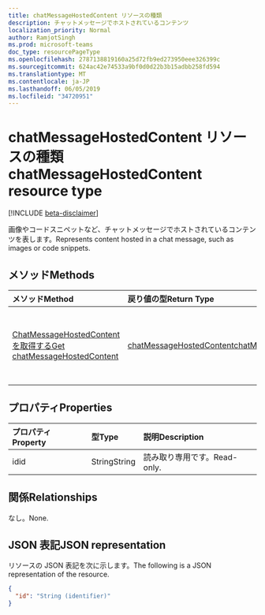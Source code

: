 ```yaml
---
title: chatMessageHostedContent リソースの種類
description: チャットメッセージでホストされているコンテンツ
localization_priority: Normal
author: RamjotSingh
ms.prod: microsoft-teams
doc_type: resourcePageType
ms.openlocfilehash: 2787138819160a25d72fb9ed273950eee326399c
ms.sourcegitcommit: 624ac42e74533a9bf0d0d22b3b15adbb258fd594
ms.translationtype: MT
ms.contentlocale: ja-JP
ms.lasthandoff: 06/05/2019
ms.locfileid: "34720951"
---
```

# <a name="chatmessagehostedcontent-resource-type"></a><span data-ttu-id="dfcc8-103">chatMessageHostedContent リソースの種類</span><span class="sxs-lookup"><span data-stu-id="dfcc8-103">chatMessageHostedContent resource type</span></span>

[!INCLUDE [beta-disclaimer](../../includes/beta-disclaimer.md)]

<span data-ttu-id="dfcc8-104">画像やコードスニペットなど、チャットメッセージでホストされているコンテンツを表します。</span><span class="sxs-lookup"><span data-stu-id="dfcc8-104">Represents content hosted in a chat message, such as images or code snippets.</span></span>

## <a name="methods"></a><span data-ttu-id="dfcc8-105">メソッド</span><span class="sxs-lookup"><span data-stu-id="dfcc8-105">Methods</span></span>

| <span data-ttu-id="dfcc8-106">メソッド</span><span class="sxs-lookup"><span data-stu-id="dfcc8-106">Method</span></span>       | <span data-ttu-id="dfcc8-107">戻り値の型</span><span class="sxs-lookup"><span data-stu-id="dfcc8-107">Return Type</span></span> | <span data-ttu-id="dfcc8-108">説明</span><span class="sxs-lookup"><span data-stu-id="dfcc8-108">Description</span></span> |
|:-------------|:------------|:------------|
| [<span data-ttu-id="dfcc8-109">ChatMessageHostedContent を取得する</span><span class="sxs-lookup"><span data-stu-id="dfcc8-109">Get chatMessageHostedContent</span></span>](../api/chatmessagehostedcontent-get.md) | [<span data-ttu-id="dfcc8-110">chatMessageHostedContent</span><span class="sxs-lookup"><span data-stu-id="dfcc8-110">chatMessageHostedContent</span></span>](chatmessagehostedcontent.md) | <span data-ttu-id="dfcc8-111">**ChatMessageHostedContent**オブジェクトのプロパティとリレーションシップを読み取ります。</span><span class="sxs-lookup"><span data-stu-id="dfcc8-111">Read the properties and relationships of a **chatMessageHostedContent** object.</span></span> |

## <a name="properties"></a><span data-ttu-id="dfcc8-112">プロパティ</span><span class="sxs-lookup"><span data-stu-id="dfcc8-112">Properties</span></span>

| <span data-ttu-id="dfcc8-113">プロパティ</span><span class="sxs-lookup"><span data-stu-id="dfcc8-113">Property</span></span>     | <span data-ttu-id="dfcc8-114">型</span><span class="sxs-lookup"><span data-stu-id="dfcc8-114">Type</span></span>        | <span data-ttu-id="dfcc8-115">説明</span><span class="sxs-lookup"><span data-stu-id="dfcc8-115">Description</span></span> |
|:-------------|:------------|:------------|
|<span data-ttu-id="dfcc8-116">id</span><span class="sxs-lookup"><span data-stu-id="dfcc8-116">id</span></span>|<span data-ttu-id="dfcc8-117">String</span><span class="sxs-lookup"><span data-stu-id="dfcc8-117">String</span></span>| <span data-ttu-id="dfcc8-118">読み取り専用です。</span><span class="sxs-lookup"><span data-stu-id="dfcc8-118">Read-only.</span></span>|

## <a name="relationships"></a><span data-ttu-id="dfcc8-119">関係</span><span class="sxs-lookup"><span data-stu-id="dfcc8-119">Relationships</span></span>

<span data-ttu-id="dfcc8-120">なし。</span><span class="sxs-lookup"><span data-stu-id="dfcc8-120">None.</span></span>

## <a name="json-representation"></a><span data-ttu-id="dfcc8-121">JSON 表記</span><span class="sxs-lookup"><span data-stu-id="dfcc8-121">JSON representation</span></span>

<span data-ttu-id="dfcc8-122">リソースの JSON 表記を次に示します。</span><span class="sxs-lookup"><span data-stu-id="dfcc8-122">The following is a JSON representation of the resource.</span></span>

<!-- {
  "blockType": "resource",
  "optionalProperties": [

  ],
  "@odata.type": "microsoft.graph.chatMessageHostedContent",
  "baseType": "",
  "keyProperty": "id"
}-->

```json
{
  "id": "String (identifier)"
}
```

<!-- uuid: 16cd6b66-4b1a-43a1-adaf-3a886856ed98
2019-02-04 14:57:30 UTC -->
<!-- {
  "type": "#page.annotation",
  "description": "chatMessageHostedContent resource",
  "keywords": "",
  "section": "documentation",
  "tocPath": ""
}-->
